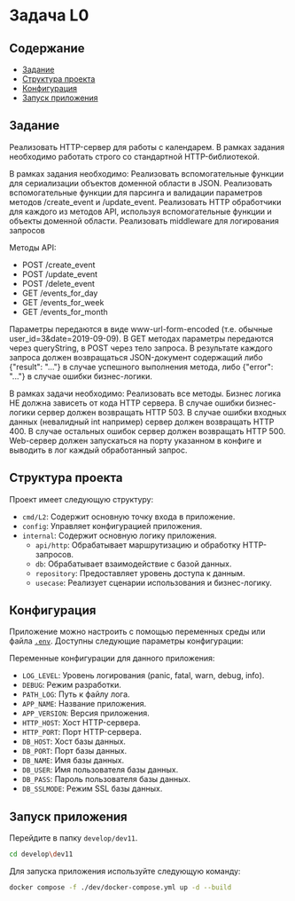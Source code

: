 # Задача L0

## Содержание

- [Задание](#задание)
- [Структура проекта](#структура-проекта)
- [Конфигурация](#конфигурация)
- [Запуск приложения](#запуск-приложения)

## Задание

Реализовать HTTP-сервер для работы с календарем. В рамках задания необходимо работать строго со стандартной HTTP-библиотекой.


В рамках задания необходимо:
Реализовать вспомогательные функции для сериализации объектов доменной области в JSON.
Реализовать вспомогательные функции для парсинга и валидации параметров методов /create_event и /update_event.
Реализовать HTTP обработчики для каждого из методов API, используя вспомогательные функции и объекты доменной области.
Реализовать middleware для логирования запросов


Методы API: 
- POST /create_event 
- POST /update_event 
- POST /delete_event 
- GET /events_for_day 
- GET /events_for_week 
- GET /events_for_month


Параметры передаются в виде www-url-form-encoded (т.е. обычные user_id=3&date=2019-09-09). В GET методах параметры передаются через queryString, в POST через тело запроса.
В результате каждого запроса должен возвращаться JSON-документ содержащий либо {"result": "..."} в случае успешного выполнения метода, либо {"error": "..."} в случае ошибки бизнес-логики.

В рамках задачи необходимо:
Реализовать все методы.
Бизнес логика НЕ должна зависеть от кода HTTP сервера.
В случае ошибки бизнес-логики сервер должен возвращать HTTP 503. В случае ошибки входных данных (невалидный int например) сервер должен возвращать HTTP 400. В случае остальных ошибок сервер должен возвращать HTTP 500. Web-сервер должен запускаться на порту указанном в конфиге и выводить в лог каждый обработанный запрос.

## Структура проекта

Проект имеет следующую структуру:

- `cmd/L2`: Содержит основную точку входа в приложение.
- `config`: Управляет конфигурацией приложения.
- `internal`: Содержит основную логику приложения.
  - `api/http`: Обрабатывает маршрутизацию и обработку HTTP-запросов.
  - `db`: Обрабатывает взаимодействие с базой данных.
  - `repository`: Предоставляет уровень доступа к данным.
  - `usecase`: Реализует сценарии использования и бизнес-логику.

## Конфигурация

Приложение можно настроить с помощью переменных среды или файла [`.env`](dev/.env). Доступны следующие параметры конфигурации:

Переменные конфигурации для данного приложения:

- `LOG_LEVEL`: Уровень логирования (panic, fatal, warn, debug, info).
- `DEBUG`: Режим разработки.
- `PATH_LOG`: Путь к файлу лога.
- `APP_NAME`: Название приложения.
- `APP_VERSION`: Версия приложения.
- `HTTP_HOST`: Хост HTTP-сервера.
- `HTTP_PORT`: Порт HTTP-сервера.
- `DB_HOST`: Хост базы данных.
- `DB_PORT`: Порт базы данных.
- `DB_NAME`: Имя базы данных.
- `DB_USER`: Имя пользователя базы данных.
- `DB_PASS`: Пароль пользователя базы данных.
- `DB_SSLMODE`: Режим SSL базы данных.

## Запуск приложения

Перейдите в папку `develop/dev11`.

```bash
cd develop\dev11
```

Для запуска приложения используйте следующую команду:

```bash
docker compose -f ./dev/docker-compose.yml up -d --build
```
